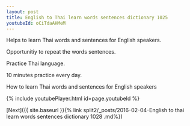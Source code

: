 ```yaml
---
layout: post
title: English to Thai learn words sentences dictionary 1025 
youtubeId: oCiTdaAHMeM
---
```

 
 
Helps to learn Thai words and sentences for English speakers.

Opportunitiy to repeat the words sentences. 

Practice Thai language. 
 
10 minutes practice every day. 
 
How to learn Thai words and sentences for English speakers 
 
{% include youtubePlayer.html id=page.youtubeId %}
 
 
[Next]({{ site.baseurl }}{% link  split2/_posts/2016-02-04-English to thai learn words sentences dictionary 1028 .md%})
 
